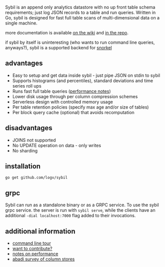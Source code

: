 Sybil is an append only analytics datastore with no up front table schema
requirements; just log JSON records to a table and run queries. Written in Go,
sybil is designed for fast full table scans of multi-dimensional data on a
single machine.

more documentation is available [on the wiki](http://github.com/logv/sybil/wiki)
and [in the repo](http://github.com/logv/sybil/blob/master/docs).

if sybil by itself is uninteresting (who wants to run command line queries,
anyways?), sybil is a supported backend for
[snorkel](http://github.com/logv/snorkel)

advantages
----------

  * Easy to setup and get data inside sybil - just pipe JSON on stdin to sybil
  * Supports histograms (and percentiles), standard deviations and time series roll ups
  * Runs fast full table queries ([performance notes](http://github.com/logv/sybil/wiki/Performance))
  * Lower disk usage through per column compression schemes
  * Serverless design with controlled memory usage
  * Per table retention policies (specify max age and/or size of tables)
  * Per block query cache (optional) that avoids recomputation

disadvantages
-------------

  * JOINS not supported
  * No UPDATE operation on data - only writes
  * No sharding

installation
------------

    go get github.com/logv/sybil

grpc
----

Sybil can run as a standalone binary or as a GRPC service. To use the sybil
grpc service. the server is run with `sybil serve`, while the clients have an
additional `-dial localhost:7000` flag added to their invocations.


additional information
----------------------

* [command line tour](http://github.com/logv/sybil/wiki/Quick-Overview)
* [want to contribute?](http://github.com/logv/sybil/wiki/Contributing)
* [notes on performance](http://github.com/logv/sybil/wiki/Performance)
* [abadi survey of column stores](http://db.csail.mit.edu/pubs/abadi-column-stores.pdf)
